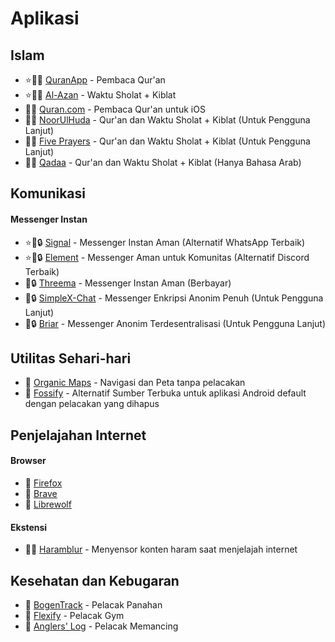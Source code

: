 # Aplikasi

## Islam
 - ⭐🕋🤝 [QuranApp](https://quran.alfaazplus.com/) - Pembaca Qur'an
 - ⭐🕋🤝 [Al-Azan](https://meypod.github.io/al-azan/) - Waktu Sholat + Kiblat
 - 🕋🤝 [Quran.com](https://apps.apple.com/us/app/quran-by-quran-com-%D9%82%D8%B1%D8%A2%D9%86/id1118663303) - Pembaca Qur'an untuk iOS
 - 🕋🤝 [NoorUlHuda](https://github.com/mirfatif/NoorUlHuda) - Qur'an dan Waktu Sholat + Kiblat (Untuk Pengguna Lanjut)
 - 🕋🤝 [Five Prayers](https://github.com/Five-Prayers/five-prayers-android/blob/main/README.md) - Qur'an dan Waktu Sholat + Kiblat (Untuk Pengguna Lanjut)
 - 🕋🤝 [Qadaa](https://github.com/muslimpack/Qadaa/blob/main/README.md) - Qur'an dan Waktu Sholat + Kiblat (Hanya Bahasa Arab)

## Komunikasi
 #### Messenger Instan
 - ⭐🤝🔒 [Signal](https://simplex.chat/) - Messenger Instan Aman (Alternatif WhatsApp Terbaik)
 - ⭐🤝🔒 [Element](https://element.io/download) - Messenger Aman untuk Komunitas (Alternatif Discord Terbaik)
 - 🤝🔒 [Threema](https://threema.ch/) - Messenger Instan Aman (Berbayar)
 - 🤝🔒 [SimpleX-Chat](https://simplex.chat/) - Messenger Enkripsi Anonim Penuh (Untuk Pengguna Lanjut)
 - 🤝🔒 [Briar](https://briarproject.org/) - Messenger Anonim Terdesentralisasi (Untuk Pengguna Lanjut)

## Utilitas Sehari-hari
 - 🤝 [Organic Maps](https://organicmaps.app/) - Navigasi dan Peta tanpa pelacakan
 - 🤝 [Fossify](https://www.fossify.org/) - Alternatif Sumber Terbuka untuk aplikasi Android default dengan pelacakan yang dihapus

## Penjelajahan Internet
 #### Browser
 - 🤝 [Firefox](https://www.mozilla.org/en-US/firefox/new/)
 - 🤝 [Brave](https://www.mozilla.org/en-US/firefox/new/)
 - 🤝 [Librewolf](https://librewolf.net/)
 #### Ekstensi
 - 🕋🤝 [Haramblur](https://linktr.ee/haramblur) - Menyensor konten haram saat menjelajah internet

## Kesehatan dan Kebugaran
 - 🤝 [BogenTrack](https://bogentrack.app/) - Pelacak Panahan
 - 🤝 [Flexify](https://flexify.presley.nz/) - Pelacak Gym
 - 🤝 [Anglers' Log](https://anglerslog.ca/) - Pelacak Memancing